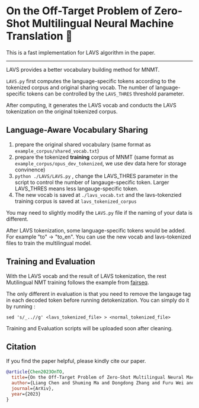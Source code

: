 #  On the Off-Target Problem of Zero-Shot Multilingual Neural Machine Translation  🎯

This is a fast implementation for LAVS algorithm in the paper.

---

LAVS provides a better vocabulary building method for MNMT.

`LAVS.py` first computes the language-specific tokens according to the tokenized corpus and original sharing vocab. The number of language-specific tokens can be controlled by the `LAVS_THRES` threshold parameter.

After computing, it generates the LAVS vocab and conducts the LAVS tokenization on the original tokenized corpus. 

## Language-Aware Vocabulary Sharing

1. prepare the original shared vocabulary (same format as `example_corpus/shared_vocab.txt`)
2. prepare the tokenized **training** corpus of MNMT (same format as `example_corpus/opus_dev_tokenized`, we use dev data here for storage convinence)
3. `python ./LAVS/LAVS.py` , change the LAVS_THRES parameter in the script to control the number of langauge-specific token. Larger LAVS_THRES means less langauge-specific token.
4. The new vocab is saved at `./lavs_vocab.txt` and the lavs-tokenzied training corpus is saved at `lavs_tokenized_corpus`

You may need to slightly modify the `LAVS.py` file if the naming of your data is different.

After LAVS tokenization, some language-specific tokens would be added. For example "to" -> "to_en". You can use the new vocab and lavs-tokenized files to train the multilingual model.


## Training and Evaluation

With the LAVS vocab and the result of LAVS tokenization, the rest Mutilingual NMT training follows the example from [fairseq](https://github.com/facebookresearch/fairseq/tree/main/examples/multilingual). 

The only different in evaluation is that you need to remove the langauge tag in each decoded token before running detokenization. You can simply do it by running :

`sed 's/_..//g' <lavs_tokenized_file> > <normal_tokenized_file>`


Training and Evaluation scripts will be uploaded soon after cleaning.  


## Citation

If you find the paper helpful, please kindly cite our paper.

```bib
@article{Chen2023OnTO,
  title={On the Off-Target Problem of Zero-Shot Multilingual Neural Machine Translation },
  author={Liang Chen and Shuming Ma and Dongdong Zhang and Furu Wei and Baobao Chang},
  journal={ArXiv},
  year={2023}
}
```



